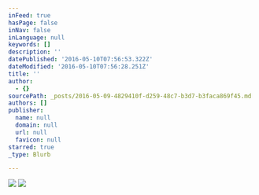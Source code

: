 ```yaml
---
inFeed: true
hasPage: false
inNav: false
inLanguage: null
keywords: []
description: ''
datePublished: '2016-05-10T07:56:53.322Z'
dateModified: '2016-05-10T07:56:28.251Z'
title: ''
author:
  - {}
sourcePath: _posts/2016-05-09-4829410f-d259-48c7-b3d7-b3faca869f45.md
authors: []
publisher:
  name: null
  domain: null
  url: null
  favicon: null
starred: true
_type: Blurb

---
```

![](https://the-grid-user-content.s3-us-west-2.amazonaws.com/fa151f7f-2dcf-485f-86da-ee5b2160879c.jpg)
![](https://the-grid-user-content.s3-us-west-2.amazonaws.com/fc034c0d-7492-4820-af6c-05c13ae0d875.jpg)